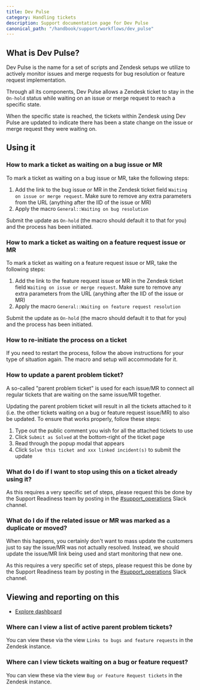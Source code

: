 ```yaml
---
title: Dev Pulse
category: Handling tickets
description: Support documentation page for Dev Pulse
canonical_path: "/handbook/support/workflows/dev_pulse"
---
```


## What is Dev Pulse?

Dev Pulse is the name for a set of scripts and Zendesk setups we utilize to
actively monitor issues and merge requests for bug resolution or feature request implementation.

Through all its components, Dev Pulse allows a Zendesk ticket to stay in the
`On-hold` status while waiting on an issue or merge request to reach a specific state.

When the specific state is reached, the tickets within Zendesk using Dev Pulse
are updated to indicate there has been a state change on the issue or merge
request they were waiting on.

## Using it

### How to mark a ticket as waiting on a bug issue or MR

To mark a ticket as waiting on a bug issue or MR, take the following steps:

1. Add the link to the bug issue or MR in the Zendesk ticket field
   `Waiting on issue or merge request`. Make sure to remove any extra parameters
   from the URL (anything after the IID of the issue or MR)
1. Apply the macro `General::Waiting on bug resolution`

Submit the update as `On-hold` (the macro should default it to that for you) and
the process has been initiated.

### How to mark a ticket as waiting on a feature request issue or MR

To mark a ticket as waiting on a feature request issue or MR, take the
following steps:

1. Add the link to the feature request issue or MR in the Zendesk ticket field
   `Waiting on issue or merge request`. Make sure to remove any extra parameters
   from the URL (anything after the IID of the issue or MR)
1. Apply the macro `General::Waiting on feature request resolution`

Submit the update as `On-hold` (the macro should default it to that for you) and
the process has been initiated.

### How to re-initiate the process on a ticket

If you need to restart the process, follow the above instructions for
your type of situation again. The macro and setup will accommodate for
it.

### How to update a parent problem ticket?

A so-called "parent problem ticket" is used for each issue/MR to connect
all regular tickets that are waiting on the same issue/MR together.

Updating the parent problem ticket will result in all the tickets attached to it
(i.e. the other tickets waiting on a bug or feature request issue/MR) to also be
updated. To ensure that works properly, follow these steps:

1. Type out the public comment you wish for all the attached tickets to use
1. Click `Submit as Solved` at the bottom-right of the ticket page
1. Read through the popup modal that appears
1. Click `Solve this ticket and xxx linked incident(s)` to submit the update

### What do I do if I want to stop using this on a ticket already using it?

As this requires a very specific set of steps, please request this be done by
the Support Readiness team by posting in the
[#support_operations](https://example_company.enterprise.slack.com/archives/C018ZGZAMPD)
Slack channel.

### What do I do if the related issue or MR was marked as a duplicate or moved?

When this happens, you certainly don't want to mass update the customers just to
say the issue/MR was not actually resolved. Instead, we should update the
issue/MR link being used and start monitoring that new one.

As this requires a very specific set of steps, please request this be done by
the Support Readiness team by posting in the
[#support_operations](https://example_company.enterprise.slack.com/archives/C018ZGZAMPD)
Slack channel.

## Viewing and reporting on this

- [Explore dashboard](https://example_company.zendesk.com/explore/dashboard/8A40804AF5438788D3839999DC2751523E962D04C5CD07AC4040B4108BB90B4F)

### Where can I view a list of active parent problem tickets?

You can view these via the view `Links to bugs and feature requests` in the
Zendesk instance.

### Where can I view tickets waiting on a bug or feature request?

You can view these via the view `Bug or Feature Request tickets` in the Zendesk
instance.
